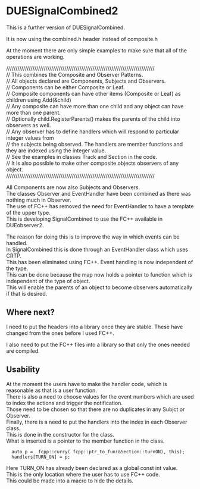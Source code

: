 # DUESignalCombined2

This is a further version of DUESignalCombined.

It is now using the combined.h header instead of composite.h 

At the moment there are only simple examples to make sure that all of the operations are working.

///////////////////////////////////////////////////////////////////////////////  
// This combines the Composite and Observer Patterns.  
// All objects declared are Components, Subjects and Observers.  
// Components can be either Composite or Leaf.  
// Composite components can have other items (Composite or Leaf) as children using Add(&child)  
// Any composite can have more than one child and any object can have more than one parent.  
// Optionally child.RegisterParents() makes the parents of the child into observers as well.  
// Any observer has to define handlers which will respond to particular integer values from   
// the subjects being observed. The handlers are member functions and they are indexed using the integer value.  
// See the examples in classes Track and Section in the code.  
// It is also possible to make other composite objects observers of any object.   
///////////////////////////////////////////////////////////////////////////////

All Components are now also Subjects and Observers.  
The classes Observer and EventHandler have been combined as there was nothing much in Observer.  
The use of FC++ has removed the need for EventHandler to have a template of the upper type.  
This is developing SignalCombined to use the FC++ available in DUEobserver2.  

The reason for doing this is to improve the way in which events can be handled.  
In SignalCombined this is done through an EventHandler class which uses CRTP.  
This has been eliminated using FC++. Event handling is now independent of the type.  
This can be done because the map now holds a pointer to function which is independent of the type of object.  
This will enable the parents of an object to become observers automatically if that is desired.

## Where next?

I need to put the headers into a library once they are stable. These have changed from the ones before I used FC++.

I also need to put the FC++ files into a library so that only the ones needed are compiled.

## Usability

At the moment the users have to make the handler code, which is reasonable as that is a user function.  
There is also a need to choose values for the event numbers which are used to index the actions and trigger the notification.  
Those need to be chosen so that there are no duplicates in any Subjct or Observer.  
Finally, there is a need to put the handlers into the index in each Observer class.  
This is done in the constructor for the class.  
What is inserted is a pointer to the member function in the class. 

      auto p =  fcpp::curry( fcpp::ptr_to_fun(&Section::turnON), this);  
      handlers[TURN_ON] = p;  

Here TURN_ON has already been declared as a global const int value.  
This is the only location where the user has to use FC++ code.  
This could be made into a macro to hide the details.
